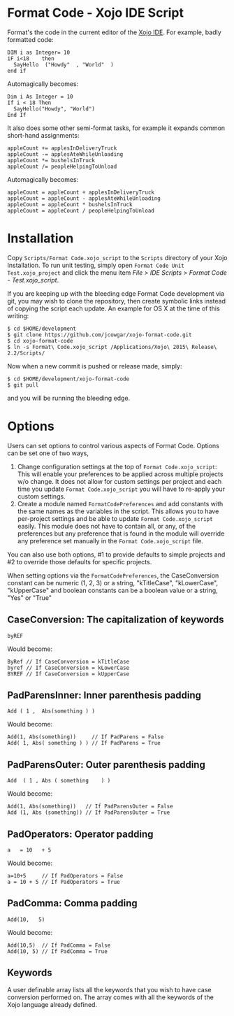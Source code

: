 Format Code - Xojo IDE Script
=============================

Format's the code in the current editor of the [Xojo IDE](http://www.xojo.com).
For example, badly formatted code:

    DIM i as Integer= 10
    iF i<18    then
      SayHello  ("Howdy"  , "World"  )
    end if
    
Automagically becomes:

    Dim i As Integer = 10
    If i < 18 Then
      SayHello("Howdy", "World")
    End If    

It also does some other semi-format tasks, for example it expands common short-hand
assignments:

    appleCount += applesInDeliveryTruck
    appleCount -= applesAteWhileUnloading
    appleCount *= bushelsInTruck
    appleCount /= peopleHelpingToUnload

Automagically becomes:

    appleCount = appleCount + applesInDeliveryTruck
    appleCount = appleCount - applesAteWhileUnloading
    appleCount = appleCount * bushelsInTruck
    appleCount = appleCount / peopleHelpingToUnload

Installation
============

Copy `Scripts/Format Code.xojo_script` to the `Scripts` directory of your Xojo
Installation. To run unit testing, simply open `Format Code Unit Test.xojo_project`
and click the menu item *File > IDE Scripts > Format Code - Test.xojo_script*.

If you are keeping up with the bleeding edge Format Code development via git, you may
wish to clone the repository, then create symbolic links instead of copying the script
each update. An example for OS X at the time of this writing:

    $ cd $HOME/development
    $ git clone https://github.com/jcowgar/xojo-format-code.git
    $ cd xojo-format-code
    $ ln -s Format\ Code.xojo_script /Applications/Xojo\ 2015\ Release\ 2.2/Scripts/

Now when a new commit is pushed or release made, simply:

    $ cd $HOME/development/xojo-format-code
    $ git pull

and you will be running the bleeding edge.

Options
=======

Users can set options to control various aspects of Format Code. Options can be set one
of two ways, 

1. Change configuration settings at the top of `Format Code.xojo_script`: This will
   enable your preferences to be applied across multiple projects w/o change. It does
   not allow for custom settings per project and each time you update
   `Format Code.xojo_script` you will have to re-apply your custom settings.
2. Create a module named `FormatCodePreferences` and add constants with the same names
   as the variables in the script. This allows you to have per-project settings and
   be able to update `Format Code.xojo_script` easily. This module does not have to
   contain all, or any, of the preferences but any preference that is found in the
   module will override any preference set manually in the `Format Code.xojo_script`
   file.
   
You can also use both options, #1 to provide defaults to simple projects and #2 to override
those defaults for specific projects.

When setting options via the `FormatCodePreferences`, the CaseConversion constant can
be numeric (1, 2, 3) or a string, "kTitleCase", "kLowerCase", "kUpperCase" and boolean
constants can be a boolean value or a string, "Yes" or "True"

CaseConversion: The capitalization of keywords
----------------------------------------------

    byREF

Would become:

    ByRef // If CaseConversion = kTitleCase
    byref // If CaseConversion = kLowerCase
    BYREF // If CaseConversion = kUpperCase

PadParensInner: Inner parenthesis padding
-----------------------------------------

    Add ( 1 ,  Abs(something ) )

Would become:

    Add(1, Abs(something))     // If PadParens = False
    Add( 1, Abs( something ) ) // If PadParens = True

PadParensOuter: Outer parenthesis padding
-----------------------------------------

    Add  ( 1 , Abs ( something    ) )

Would become:

    Add(1, Abs(something))   // If PadParensOuter = False
    Add (1, Abs (something)) // If PadParensOuter = True

PadOperators: Operator padding
------------------------------

    a   = 10   + 5

Would become:

    a=10+5     // If PadOperators = False
    a = 10 + 5 // If PadOperators = True

PadComma: Comma padding
-----------------------

    Add(10,   5)

Would become:

    Add(10,5)  // If PadComma = False
    Add(10, 5) // If PadComma = True

Keywords
--------

A user definable array lists all the keywords that you wish to have case conversion
performed on. The array comes with all the keywords of the Xojo language already defined.
